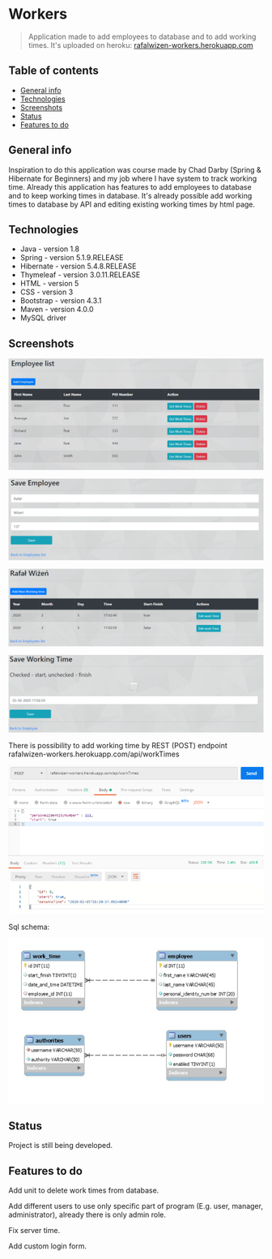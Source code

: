 # Workers

>Application made to add employees to database and to add working times. It's uploaded on heroku:
[rafalwizen-workers.herokuapp.com](rafalwizen-workers.herokuapp.com)


## Table of contents
* [General info](#general-info)
* [Technologies](#technologies)
* [Screenshots](#screenshots)
* [Status](#status)
* [Features to do](#features-to-do)


## General info
Inspiration to do this application was course made by Chad Darby (Spring & Hibernate for Beginners) and my job where I have system to track working time. Already this application has features to add employees to database and to keep working times in database. It's already possible add working times to database by API and editing existing working times by html page.


## Technologies
* Java - version 1.8
* Spring - version 5.1.9.RELEASE
* Hibernate - version 5.4.8.RELEASE
* Thymeleaf - version 3.0.11.RELEASE
* HTML - version 5
* CSS - version 3
* Bootstrap - version 4.3.1
* Maven - version 4.0.0
* MySQL driver

## Screenshots
![Example screenshot](./screenshots/screenshot1.jpg)


![Example screenshot](./screenshots/screenshot2.jpg)


![Example screenshot](./screenshots/screenshot3.jpg)


![Example screenshot](./screenshots/screenshot4.jpg)

There is possibility to add working time by REST (POST) endpoint 
rafalwizen-workers.herokuapp.com/api/workTimes

![Example screenshot](./screenshots/screenshot5.jpg)

Sql schema:


![Example screenshot](./screenshots/screenshot6.jpg)

## Status

Project is still being developed.

## Features to do
Add unit to delete work times from database.

Add different users to use only specific part of program (E.g. user, manager, administrator), already there is only admin role.

Fix server time.

Add custom login form.